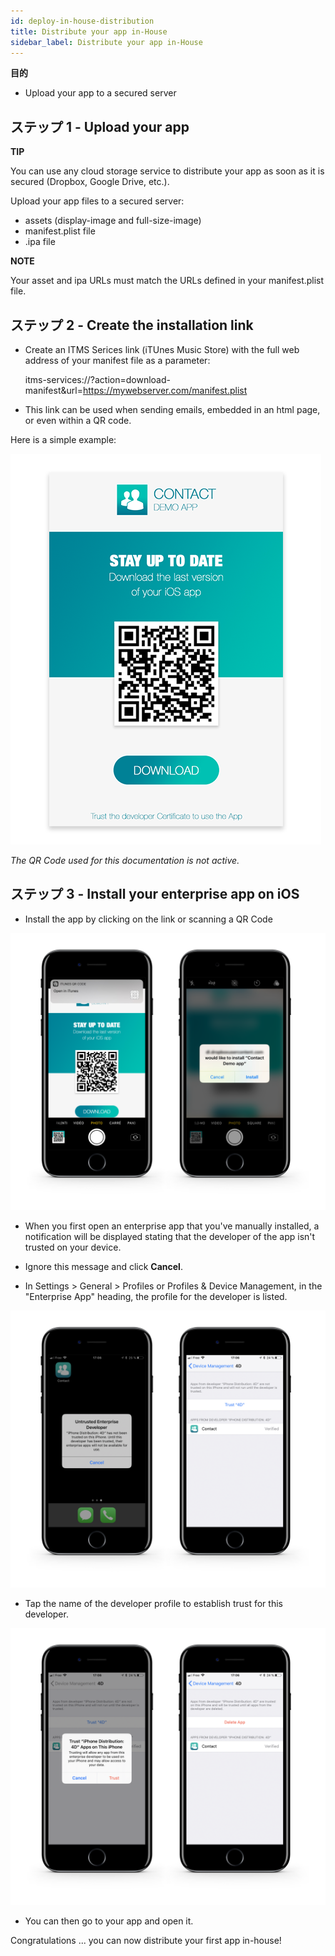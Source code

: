 ```yaml
---
id: deploy-in-house-distribution
title: Distribute your app in-House
sidebar_label: Distribute your app in-House
---
```

<div class = "objectives"> 

**目的**

* Upload your app to a secured server</div> 

## ステップ 1 - Upload your app<div class = "tips"> 

**TIP**

You can use any cloud storage service to distribute your app as soon as it is secured (Dropbox, Google Drive, etc.).</div> 

Upload your app files to a secured server:

* assets (display-image and full-size-image)
* manifest.plist file
* .ipa file<div class = "tips"> 

**NOTE**

Your asset and ipa URLs must match the URLs defined in your manifest.plist file.</div> 

## ステップ 2 - Create the installation link

* Create an ITMS Serices link (iTUnes Music Store) with the full web address of your manifest file as a parameter:

    itms-services://?action=download-manifest&url=https://mywebserver.com/manifest.plist
    
    

* This link can be used when sending emails, embedded in an html page, or even within a QR code.

Here is a simple example:

![Contact demo app install](assets/deploy-in-house/Contact-demo-app-install.png)

*The QR Code used for this documentation is not active.*

## ステップ 3 - Install your enterprise app on iOS

* Install the app by clicking on the link or scanning a QR Code

![Scan and install](assets/deploy-in-house/Scan-and-install.png)

* When you first open an enterprise app that you've manually installed, a notification will be displayed stating that the developer of the app isn't trusted on your device.

* Ignore this message and click **Cancel**.

* In Settings > General > Profiles or Profiles & Device Management, in the "Enterprise App" heading, the profile for the developer is listed.

![Untrust developer](assets/deploy-in-house/Untrust-developer.png)

* Tap the name of the developer profile to establish trust for this developer.

![Trust-confirmation](assets/deploy-in-house/Trust-confirmation.png)

* You can then go to your app and open it.

Congratulations ... you can now distribute your first app in-house!